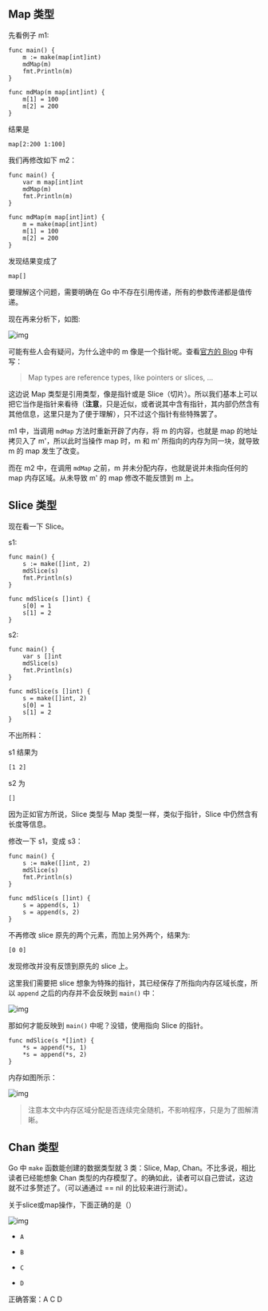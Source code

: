 ## Map 类型

先看例子 m1:

```
func main() {
    m := make(map[int]int)
    mdMap(m)
    fmt.Println(m)
}

func mdMap(m map[int]int) {
    m[1] = 100
    m[2] = 200
}
```

结果是

```
map[2:200 1:100]
```

我们再修改如下 m2：

```
func main() {
    var m map[int]int
    mdMap(m)
    fmt.Println(m)
}

func mdMap(m map[int]int) {
    m = make(map[int]int)
    m[1] = 100
    m[2] = 200
}
```

发现结果变成了

```
map[]
```

要理解这个问题，需要明确在 Go 中不存在引用传递，所有的参数传递都是值传递。

现在再来分析下，如图:

![img](https://images2017.cnblogs.com/blog/1046505/201709/1046505-20170905155707241-1391630050.png)

可能有些人会有疑问，为什么途中的 m 像是一个指针呢。查看[官方的 Blog](https://blog.golang.org/go-maps-in-action) 中有写：

> Map types are reference types, like pointers or slices, ...

这边说 Map 类型是引用类型，像是指针或是 Slice（切片）。所以我们基本上可以把它当作是指针来看待（**注意**，只是近似，或者说其中含有指针，其内部仍然含有其他信息，这里只是为了便于理解），只不过这个指针有些特殊罢了。

m1 中，当调用 `mdMap` 方法时重新开辟了内存，将 m 的内容，也就是 map 的地址拷贝入了 m'，所以此时当操作 map 时，m 和 m' 所指向的内存为同一块，就导致 m 的 map 发生了改变。

而在 m2 中，在调用 `mdMap` 之前，m 并未分配内存，也就是说并未指向任何的 map 内存区域。从未导致 m' 的 map 修改不能反馈到 m 上。

## Slice 类型

现在看一下 Slice。

s1:

```
func main() {
    s := make([]int, 2)
    mdSlice(s)
    fmt.Println(s)
}

func mdSlice(s []int) {
    s[0] = 1
    s[1] = 2
}
```

s2:

```
func main() {
    var s []int
    mdSlice(s)
    fmt.Println(s)
}

func mdSlice(s []int) {
    s = make([]int, 2)
    s[0] = 1
    s[1] = 2
}
```

不出所料：

s1 结果为

```
[1 2]
```

s2 为

```
[]
```

因为正如官方所说，Slice 类型与 Map 类型一样，类似于指针，Slice 中仍然含有长度等信息。

修改一下 s1，变成 s3：

```
func main() {
    s := make([]int, 2)
    mdSlice(s)
    fmt.Println(s)
}

func mdSlice(s []int) {
    s = append(s, 1)
    s = append(s, 2)
}
```

不再修改 slice 原先的两个元素，而加上另外两个，结果为:

```
[0 0]
```

发现修改并没有反馈到原先的 slice 上。

这里我们需要把 slice 想象为特殊的指针，其已经保存了所指向内存区域长度，所以 `append` 之后的内存并不会反映到 `main()` 中：

![img](https://images2017.cnblogs.com/blog/1046505/201709/1046505-20170905155742351-627798232.png)

那如何才能反映到 `main()` 中呢？没错，使用指向 Slice 的指针。

```
func mdSlice(s *[]int) {
    *s = append(*s, 1)
    *s = append(*s, 2)
}
```

内存如图所示：

![img](https://images2017.cnblogs.com/blog/1046505/201709/1046505-20170905155756397-1995895123.png)

> 注意本文中内存区域分配是否连续完全随机，不影响程序，只是为了图解清晰。

## Chan 类型

Go 中 `make` 函数能创建的数据类型就 3 类：Slice, Map, Chan。不比多说，相比读者已经能想象 Chan 类型的内存模型了。的确如此，读者可以自己尝试，这边就不过多赘述了。（可以通通过 == nil 的比较来进行测试）。



关于slice或map操作，下面正确的是（）

![img](https://uploadfiles.nowcoder.net/images/20171203/3367369_1512279828612_E135777046538A1F75605878FC012839)

- ```
  A
  ```

- ```
  B
  ```

- ```
  C
  ```

- ```
  D
  ```


正确答案：A C D